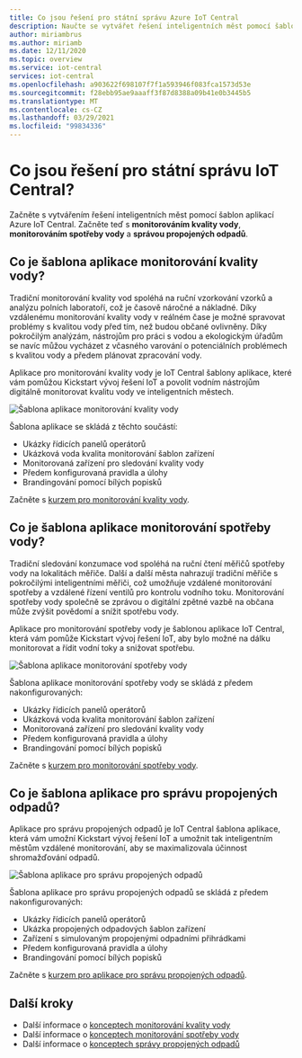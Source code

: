 ```yaml
---
title: Co jsou řešení pro státní správu Azure IoT Central
description: Naučte se vytvářet řešení inteligentních měst pomocí šablon aplikací pro Azure IoT Central.
author: miriambrus
ms.author: miriamb
ms.date: 12/11/2020
ms.topic: overview
ms.service: iot-central
services: iot-central
ms.openlocfilehash: a903622f698107f7f1a593946f083fca1573d53e
ms.sourcegitcommit: f28ebb95ae9aaaff3f87d8388a09b41e0b3445b5
ms.translationtype: MT
ms.contentlocale: cs-CZ
ms.lasthandoff: 03/29/2021
ms.locfileid: "99834336"
---
```

# <a name="what-are-the-iot-central-government-solutions"></a>Co jsou řešení pro státní správu IoT Central?

Začněte s vytvářením řešení inteligentních měst pomocí šablon aplikací Azure IoT Central. Začněte teď s **monitorováním kvality vody**, **monitorováním spotřeby vody** a **správou propojených odpadů**.

## <a name="what-is-water-quality-monitoring-application-template"></a>Co je šablona aplikace monitorování kvality vody?   

Tradiční monitorování kvality vod spoléhá na ruční vzorkování vzorků a analýzu polních laboratoří, což je časově náročné a nákladné. Díky vzdálenému monitorování kvality vody v reálném čase je možné spravovat problémy s kvalitou vody před tím, než budou občané ovlivněny. Díky pokročilým analýzám, nástrojům pro práci s vodou a ekologickým úřadům se navíc můžou vycházet z včasného varování o potenciálních problémech s kvalitou vody a předem plánovat zpracování vody.  

Aplikace pro monitorování kvality vody je IoT Central šablony aplikace, které vám pomůžou Kickstart vývoj řešení IoT a povolit vodním nástrojům digitálně monitorovat kvalitu vody ve inteligentních městech. 

![Šablona aplikace monitorování kvality vody](./media/overview-iotcentral-government/waterqualitymonitoring-dashboard-full.png)

Šablona aplikace se skládá z těchto součástí:
* Ukázky řídicích panelů operátorů
* Ukázková voda kvalita monitorování šablon zařízení
* Monitorovaná zařízení pro sledování kvality vody
* Předem konfigurovaná pravidla a úlohy
* Brandingování pomocí bílých popisků 

Začněte s [kurzem pro monitorování kvality vody](./tutorial-water-quality-monitoring.md).


## <a name="what-is-water-consumption-monitoring-application-template"></a>Co je šablona aplikace monitorování spotřeby vody? 

Tradiční sledování konzumace vod spoléhá na ruční čtení měřičů spotřeby vody na lokalitách měřiče. Další a další města nahrazují tradiční měřiče s pokročilými inteligentními měřiči, což umožňuje vzdálené monitorování spotřeby a vzdálené řízení ventilů pro kontrolu vodního toku. Monitorování spotřeby vody společně se zprávou o digitální zpětné vazbě na občana může zvýšit povědomí a snížit spotřebu vody. 

Aplikace pro monitorování spotřeby vody je šablonou aplikace IoT Central, která vám pomůže Kickstart vývoj řešení IoT, aby bylo možné na dálku monitorovat a řídit vodní toky a snižovat spotřebu. 

  ![Šablona aplikace monitorování spotřeby vody](./media/overview-iotcentral-government/waterconsumptionmonitoring-dashboardfull.png)

Šablona aplikace monitorování spotřeby vody se skládá z předem nakonfigurovaných:
* Ukázky řídicích panelů operátorů
* Ukázková voda kvalita monitorování šablon zařízení
* Monitorovaná zařízení pro sledování kvality vody
* Předem konfigurovaná pravidla a úlohy
* Brandingování pomocí bílých popisků 

 Začněte s [kurzem pro monitorování spotřeby vody](./tutorial-water-consumption-monitoring.md).

## <a name="what-is-connected-waste-management-application-template"></a>Co je šablona aplikace pro správu propojených odpadů? 

Aplikace pro správu propojených odpadů je IoT Central šablona aplikace, která vám umožní Kickstart vývoj řešení IoT a umožnit tak inteligentním městům vzdálené monitorování, aby se maximalizovala účinnost shromažďování odpadů. 

![Šablona aplikace pro správu propojených odpadů](media/overview-iotcentral-government/connectedwastemanagement-dashboard.png) 


Šablona aplikace pro správu propojených odpadů se skládá z předem nakonfigurovaných:
* Ukázky řídicích panelů operátorů
* Ukázka propojených odpadových šablon zařízení
* Zařízení s simulovaným propojenými odpadními přihrádkami
* Předem konfigurovaná pravidla a úlohy
* Brandingování pomocí bílých popisků 

Začněte s [kurzem pro aplikace pro správu propojených odpadů](./tutorial-connected-waste-management.md).

## <a name="next-steps"></a>Další kroky

* Další informace o [konceptech monitorování kvality vody](./concepts-waterqualitymonitoring-architecture.md)
* Další informace o [konceptech monitorování spotřeby vody](./concepts-waterconsumptionmonitoring-architecture.md)
* Další informace o [konceptech správy propojených odpadů](./concepts-connectedwastemanagement-architecture.md)  
